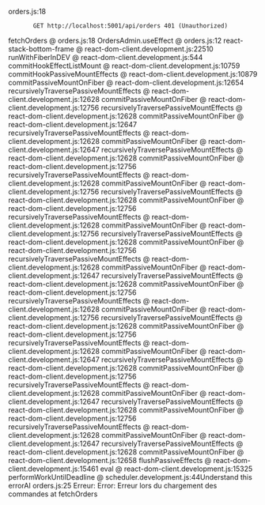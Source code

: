 orders.js:18 
            
            
           GET http://localhost:5001/api/orders 401 (Unauthorized)
fetchOrders @ orders.js:18
OrdersAdmin.useEffect @ orders.js:12
react-stack-bottom-frame @ react-dom-client.development.js:22510
runWithFiberInDEV @ react-dom-client.development.js:544
commitHookEffectListMount @ react-dom-client.development.js:10759
commitHookPassiveMountEffects @ react-dom-client.development.js:10879
commitPassiveMountOnFiber @ react-dom-client.development.js:12654
recursivelyTraversePassiveMountEffects @ react-dom-client.development.js:12628
commitPassiveMountOnFiber @ react-dom-client.development.js:12756
recursivelyTraversePassiveMountEffects @ react-dom-client.development.js:12628
commitPassiveMountOnFiber @ react-dom-client.development.js:12647
recursivelyTraversePassiveMountEffects @ react-dom-client.development.js:12628
commitPassiveMountOnFiber @ react-dom-client.development.js:12647
recursivelyTraversePassiveMountEffects @ react-dom-client.development.js:12628
commitPassiveMountOnFiber @ react-dom-client.development.js:12756
recursivelyTraversePassiveMountEffects @ react-dom-client.development.js:12628
commitPassiveMountOnFiber @ react-dom-client.development.js:12756
recursivelyTraversePassiveMountEffects @ react-dom-client.development.js:12628
commitPassiveMountOnFiber @ react-dom-client.development.js:12756
recursivelyTraversePassiveMountEffects @ react-dom-client.development.js:12628
commitPassiveMountOnFiber @ react-dom-client.development.js:12756
recursivelyTraversePassiveMountEffects @ react-dom-client.development.js:12628
commitPassiveMountOnFiber @ react-dom-client.development.js:12756
recursivelyTraversePassiveMountEffects @ react-dom-client.development.js:12628
commitPassiveMountOnFiber @ react-dom-client.development.js:12647
recursivelyTraversePassiveMountEffects @ react-dom-client.development.js:12628
commitPassiveMountOnFiber @ react-dom-client.development.js:12756
recursivelyTraversePassiveMountEffects @ react-dom-client.development.js:12628
commitPassiveMountOnFiber @ react-dom-client.development.js:12756
recursivelyTraversePassiveMountEffects @ react-dom-client.development.js:12628
commitPassiveMountOnFiber @ react-dom-client.development.js:12756
recursivelyTraversePassiveMountEffects @ react-dom-client.development.js:12628
commitPassiveMountOnFiber @ react-dom-client.development.js:12647
recursivelyTraversePassiveMountEffects @ react-dom-client.development.js:12628
commitPassiveMountOnFiber @ react-dom-client.development.js:12756
recursivelyTraversePassiveMountEffects @ react-dom-client.development.js:12628
commitPassiveMountOnFiber @ react-dom-client.development.js:12647
recursivelyTraversePassiveMountEffects @ react-dom-client.development.js:12628
commitPassiveMountOnFiber @ react-dom-client.development.js:12756
recursivelyTraversePassiveMountEffects @ react-dom-client.development.js:12628
commitPassiveMountOnFiber @ react-dom-client.development.js:12647
recursivelyTraversePassiveMountEffects @ react-dom-client.development.js:12628
commitPassiveMountOnFiber @ react-dom-client.development.js:12658
flushPassiveEffects @ react-dom-client.development.js:15461
eval @ react-dom-client.development.js:15325
performWorkUntilDeadline @ scheduler.development.js:44Understand this errorAI
orders.js:25 Erreur: Error: Erreur lors du chargement des commandes
    at fetchOrders